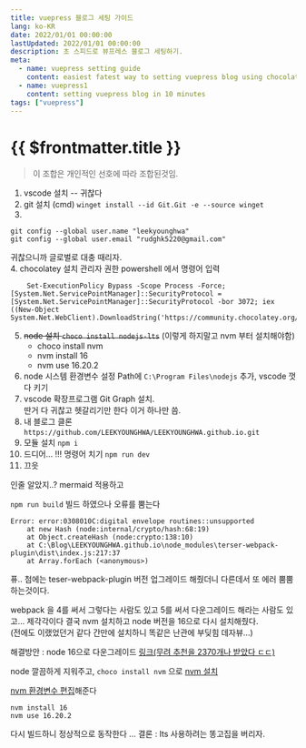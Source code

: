 ```yaml
---
title: vuepress 블로그 세팅 가이드
lang: ko-KR
date: 2022/01/01 00:00:00
lastUpdated: 2022/01/01 00:00:00
description: 초 스피드로 뷰프레스 블로그 세팅하기.
meta:
  - name: vuepress setting guide
    content: easiest fatest way to setting vuepress blog using chocolatey, vsCode
  - name: vuepress1
    content: setting vuepress blog in 10 minutes
tags: ["vuepress"]
---
```


# {{ $frontmatter.title }}

> 이 조합은 개인적인 선호에 따라 조합된것임.

1. vscode 설치 -- 귀찮다
2. git 설치 (cmd)
   `winget install --id Git.Git -e --source winget`
3.

```
git config --global user.name "leekyounghwa"
git config --global user.email "rudghk5220@gmail.com"
```

귀찮으니까 글로벌로 대충 때리자.  
4. chocolatey 설치
관리자 권한 powershell 에서 명령어 입력

```
    Set-ExecutionPolicy Bypass -Scope Process -Force; [System.Net.ServicePointManager]::SecurityProtocol = [System.Net.ServicePointManager]::SecurityProtocol -bor 3072; iex ((New-Object System.Net.WebClient).DownloadString('https://community.chocolatey.org/install.ps1'))
```

5. ~~node 설치 `choco install nodejs-lts`~~ (이렇게 하지말고 nvm 부터 설치해야함)
   - choco install nvm
   - nvm install 16
   - nvm use 16.20.2
6. node 시스템 환경변수 설정 Path에 `C:\Program Files\nodejs` 추가, vscode 껏다 키기
7. vscode 확장프로그램 Git Graph 설치.  
   딴거 다 귀찮고 헷갈리기만 한다 이거 하나만 씀.
8. 내 블로그 클론 `https://github.com/LEEKYOUNGHWA/LEEKYOUNGHWA.github.io.git`
9. 모듈 설치 `npm i`
10. 드디어... !!! 명령어 치기 `npm run dev`
11. 끄읏

인줄 알았지..? mermaid 적용하고

`npm run build` 빌드 하였으나 오류를 뿜는다

```
Error: error:0308010C:digital envelope routines::unsupported
    at new Hash (node:internal/crypto/hash:68:19)
    at Object.createHash (node:crypto:138:10)
    at C:\Blog\LEEKYOUNGHWA.github.io\node_modules\terser-webpack-plugin\dist\index.js:217:37
    at Array.forEach (<anonymous>)
```

퓨.. 첨에는 teser-webpack-plugin 버전 업그레이드 해줬더니 다른데서 또 에러 뿜뿜 하는것이다.

webpack 을 4를 써서 그렇다는 사람도 있고 5를 써서 다운그레이드 해라는 사람도 있고... 제각각이다
결국 nvm 설치하고 node 버전을 16으로 다시 설치해줬다.  
(전에도 이랬었던거 같다 간만에 설치하니 똑같은 난관에 부딪힘 데자뷰...)

해결방안 : node 16으로 다운그레이드
[링크(무려 추천을 2370개나 받았다 ㄷㄷ)](https://stackoverflow.com/a/69699772/10222566)

node 깔끔하게 지워주고, `choco install nvm` 으로 [nvm 설치](https://velog.io/@sudev/nvm-%EC%84%A4%EC%B9%98-for-Windows-Node.js-%EC%A0%9C%EA%B1%B0)

[nvm 환경변수 편집](https://developerchaser.tistory.com/11)해준다

```
nvm install 16
nvm use 16.20.2
```

다시 빌드하니 정상적으로 동작한다 ... 결론 : lts 사용하려는 똥고집을 버리자.
<!--stackedit_data:
eyJoaXN0b3J5IjpbNTE2MTU5MzMwXX0=
-->